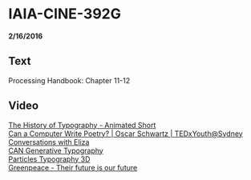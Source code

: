 # IAIA-CINE-392G
**2/16/2016**
  
## Text
Processing Handbook: Chapter 11-12 

## Video  
[The History of Typography - Animated Short](https://www.youtube.com/watch?v=wOgIkxAfJsk)  
[Can a Computer Write Poetry? | Oscar Schwartz | TEDxYouth@Sydney](https://www.youtube.com/watch?v=Possj5cXEnM)  
[Conversations with Eliza](https://www.youtube.com/watch?v=CJWOOTMt4ko)  
[CAN Generative Typography](https://vimeo.com/101383026)  
[Particles Typography 3D](https://vimeo.com/51206202)  
[Greenpeace - Their future is our future](https://vimeo.com/153915318)
